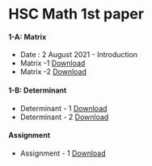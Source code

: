 # HSC Math 1st paper

#### 1-A: Matrix
- Date : 2 August 2021 - Introduction
- Matrix -1 [Download](https://github.com/riadhassan/riad-hassan-note/raw/master/exampleSite/static/files/2.%20Matrix%20(7-8-21).pdf)
- Matrix -2 [Download](https://github.com/riadhassan/riad-hassan-note/raw/master/exampleSite/static/files/Matrix%20-%20%202.pdf)
#### 1-B: Determinant
- Determinant - 1 [Download](https://github.com/riadhassan/riad-hassan-note/raw/master/exampleSite/static/files/Matrix%20-%20%203.pdf)
- Determinant - 2 [Download](https://github.com/riadhassan/riad-hassan-note/raw/master/exampleSite/static/files/Diterminate.pptx)

#### Assignment
- Assignment - 1 [Download](https://github.com/riadhassan/riad-hassan-note/raw/master/exampleSite/static/files/Assignment%201.pdf)

